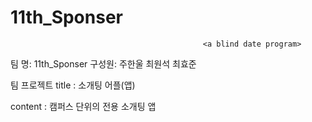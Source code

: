 # 11th_Sponser

                                               <a blind date program>                                   
팀  명: 11th_Sponser
구성원: 주한울 최원석 최효준

팀 프로젝트
title : 소개팅 어플(앱)

content : 캠퍼스 단위의 전용 소개팅 앱
